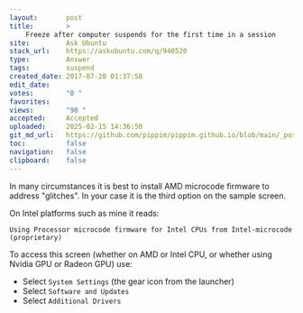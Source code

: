 ```yaml
---
layout:       post
title:        >
    Freeze after computer suspends for the first time in a session
site:         Ask Ubuntu
stack_url:    https://askubuntu.com/q/940520
type:         Answer
tags:         suspend
created_date: 2017-07-28 01:37:58
edit_date:    
votes:        "0 "
favorites:    
views:        "98 "
accepted:     Accepted
uploaded:     2025-02-15 14:36:50
git_md_url:   https://github.com/pippim/pippim.github.io/blob/main/_posts/2017/2017-07-28-Freeze-after-computer-suspends-for-the-first-time-in-a-session.md
toc:          false
navigation:   false
clipboard:    false
---
```


In many circumstances it is best to install AMD microcode firmware to address "glitches". In your case it is the third option on the sample screen.

On Intel platforms such as mine it reads:

``` 
Using Processor microcode firmware for Intel CPUs from Intel-microcode (proprietary)
```

To access this screen (whether on AMD or Intel CPU, or whether using Nvidia GPU or Radeon GPU) use:

- Select `System Settings` (the gear icon from the launcher)
- Select `Software and Updates`
- Select `Additional Drivers`
